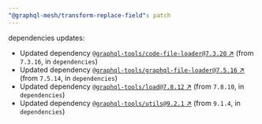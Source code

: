```yaml
---
"@graphql-mesh/transform-replace-field": patch
---
```

dependencies updates:
  - Updated dependency [`@graphql-tools/code-file-loader@7.3.20` ↗︎](https://www.npmjs.com/package/@graphql-tools/code-file-loader/v/7.3.20) (from `7.3.16`, in `dependencies`)
  - Updated dependency [`@graphql-tools/graphql-file-loader@7.5.16` ↗︎](https://www.npmjs.com/package/@graphql-tools/graphql-file-loader/v/7.5.16) (from `7.5.14`, in `dependencies`)
  - Updated dependency [`@graphql-tools/load@7.8.12` ↗︎](https://www.npmjs.com/package/@graphql-tools/load/v/7.8.12) (from `7.8.10`, in `dependencies`)
  - Updated dependency [`@graphql-tools/utils@9.2.1` ↗︎](https://www.npmjs.com/package/@graphql-tools/utils/v/9.2.1) (from `9.1.4`, in `dependencies`)
